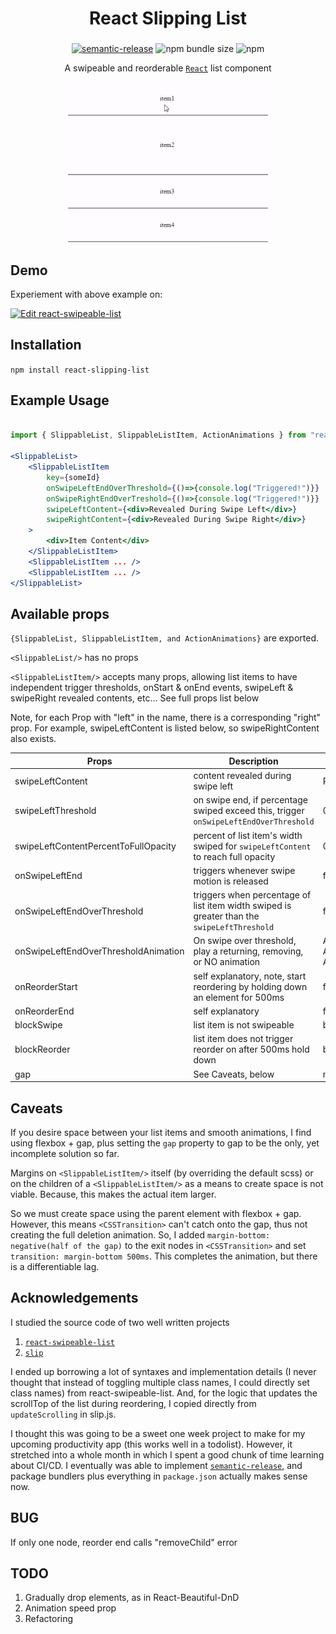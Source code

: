 <h1 align="center">React Slipping List</h1>
<h3 align="center"></h3>

<div align="center">

[![semantic-release](https://img.shields.io/badge/%20%20%F0%9F%93%A6%F0%9F%9A%80-semantic--release-e10079.svg)](https://github.com/semantic-release/semantic-release)
![npm bundle size](https://img.shields.io/bundlephobia/min/react-slipping-list)
![npm](https://img.shields.io/npm/v/react-slipping-list)

A swipeable and reorderable [`React`](https://facebook.github.io/react/) list component

<img src="docs/demo.gif">

</div>

## Demo

Experiement with above example on:

[![Edit react-swipeable-list](https://codesandbox.io/static/img/play-codesandbox.svg)](https://codesandbox.io/s/slippablelist-hm79e)

## Installation

`npm install react-slipping-list`

## Example Usage 

```jsx

import { SlippableList, SlippableListItem, ActionAnimations } from "react-slipping-list";

<SlippableList>
    <SlippableListItem
        key={someId}
        onSwipeLeftEndOverThreshold={()=>{console.log("Triggered!")}}
        onSwipeRightEndOverTreshold={()=>{console.log("Triggered!")}}
        swipeLeftContent={<div>Revealed During Swipe Left</div>}
        swipeRightContent={<div>Revealed During Swipe Right</div>}
    >
        <div>Item Content</div>
    </SlippableListItem>
    <SlippableListItem ... />
    <SlippableListItem ... />
</SlippableList>

```

## Available props 

```{SlippableList, SlippableListItem, and ActionAnimations}``` are exported. 

```<SlippableList/>``` has no props

```<SlippableListItem/>``` accepts many props, allowing list items to have independent trigger thresholds, onStart & onEnd events, swipeLeft & swipeRight revealed contents, etc... See full props list below

Note, for each Prop with "left" in the name, there is a corresponding "right" prop. For example, swipeLeftContent is listed below, so swipeRightContent also exists. 

| Props | Description | Type | Default |
| ----- | ----------- | ---- | ------- |
| swipeLeftContent | content revealed during swipe left | React Element | ```<div />``` |
| swipeLeftThreshold | on swipe end, if percentage swiped exceed this, trigger `onSwipeLeftEndOverThreshold` | 0 <= num <= 1 | 0.5 |
| swipeLeftContentPercentToFullOpacity | percent of list item's width swiped for `swipeLeftContent` to reach full opacity | 0 <= num <= 100  | 25 |
| onSwipeLeftEnd | triggers whenever swipe motion is released  | func | ()=>{} |
| onSwipeLeftEndOverThreshold | triggers when percentage of list item width swiped is greater than the `swipeLeftThreshold`  | func | ()=>{} |
| onSwipeLeftEndOverThresholdAnimation | On swipe over threshold, play a returning, removing, or NO animation  | ActionAnimations.RETURN, ActionAnimations.REMOVE, ActionAnimations.NONE | ActionAnimations.REMOVE |
| onReorderStart  | self explanatory, note, start reordering by holding down an element for 500ms | func | ()=>{} |
| onReorderEnd | self explanatory | func | ()=>{} |
| blockSwipe | list item is not swipeable | bool | false |
| blockReorder | list item does not trigger reorder on after 500ms hold down | bool | false |
| gap | See Caveats, below | num | 0 |

## Caveats

If you desire space between your list items and smooth animations, I find using flexbox + gap, plus setting the `gap` property to gap to be the only, yet incomplete solution so far.

Margins on `<SlippableListItem/>` itself (by overriding the default scss) or on the children of a `<SlippableListItem/>` as a means to create space is not viable. Because, this makes the actual item larger.

So we must create space using the parent element with flexbox + gap. However, this means `<CSSTransition>` can't catch onto the gap, thus not creating the full deletion animation. So, I added `margin-bottom: negative(half of the gap)` to the exit nodes in `<CSSTransition>` and set `transition: margin-bottom 500ms`. This completes the animation, but there is a differentiable lag.

## Acknowledgements

I studied the source code of two well written projects

1. [`react-swipeable-list`](https://github.com/sandstreamdev/react-swipeable-list)
2. [`slip`](https://github.com/kornelski/slip)

I ended up borrowing a lot of syntaxes and implementation details (I never thought that instead of toggling multiple class names, I could directly set class names) from react-swipeable-list. And, for the logic that updates the scrollTop of the list during reordering, I copied directly from `updateScrolling` in slip.js.

I thought this was going to be a sweet one week project to make for my upcoming productivity app (this works well in a todolist). However, it stretched into a whole month in which I spent a good chunk of time learning about CI/CD. I eventually was able to implement [`semantic-release`](https://github.com/semantic-release/semantic-release), and package bundlers plus everything in `package.json` actually makes sense now.

## BUG

If only one node, reorder end calls "removeChild" error

## TODO

1. Gradually drop elements, as in React-Beautiful-DnD
2. Animation speed prop
3. Refactoring
